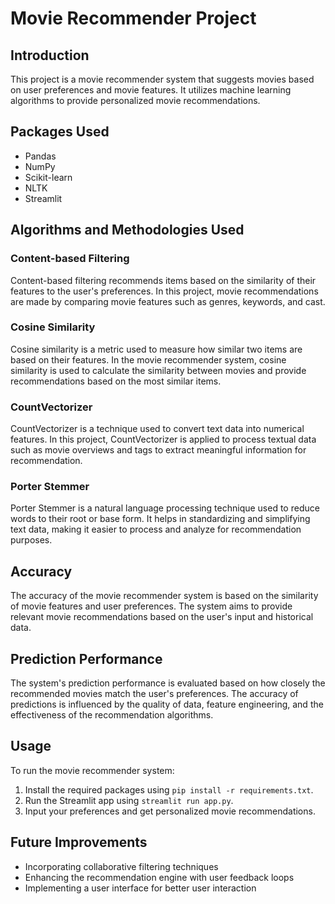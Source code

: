 # Movie Recommender Project

## Introduction
This project is a movie recommender system that suggests movies based on user preferences and movie features. It utilizes machine learning algorithms to provide personalized movie recommendations.

## Packages Used
- Pandas
- NumPy
- Scikit-learn
- NLTK
- Streamlit

## Algorithms and Methodologies Used
### Content-based Filtering
Content-based filtering recommends items based on the similarity of their features to the user's preferences. In this project, movie recommendations are made by comparing movie features such as genres, keywords, and cast.

### Cosine Similarity
Cosine similarity is a metric used to measure how similar two items are based on their features. In the movie recommender system, cosine similarity is used to calculate the similarity between movies and provide recommendations based on the most similar items.

### CountVectorizer
CountVectorizer is a technique used to convert text data into numerical features. In this project, CountVectorizer is applied to process textual data such as movie overviews and tags to extract meaningful information for recommendation.

### Porter Stemmer
Porter Stemmer is a natural language processing technique used to reduce words to their root or base form. It helps in standardizing and simplifying text data, making it easier to process and analyze for recommendation purposes.

## Accuracy
The accuracy of the movie recommender system is based on the similarity of movie features and user preferences. The system aims to provide relevant movie recommendations based on the user's input and historical data.

## Prediction Performance
The system's prediction performance is evaluated based on how closely the recommended movies match the user's preferences. The accuracy of predictions is influenced by the quality of data, feature engineering, and the effectiveness of the recommendation algorithms.

## Usage
To run the movie recommender system:
1. Install the required packages using `pip install -r requirements.txt`.
2. Run the Streamlit app using `streamlit run app.py`.
3. Input your preferences and get personalized movie recommendations.

## Future Improvements
- Incorporating collaborative filtering techniques
- Enhancing the recommendation engine with user feedback loops
- Implementing a user interface for better user interaction
